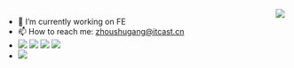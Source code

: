 <a href="https://github.com/pulls?q=author%3Azhousg">
<img align="right" src="https://github-stats.liuli.lol/api?username=zhousg&theme=vue&show_icons=true&include_all_commits=true&count_private=true" />
</a>  

- 🔭 I’m currently working on FE 
- 📫 How to reach me: zhoushugang@itcast.cn
- ![](https://img.shields.io/badge/-JavaScript-e5cd0c?style=plasticee&logo=JavaScript&labelColor=f7df1e&logoColor=000) ![](https://img.shields.io/badge/-Typescript-29beb0?style=plastice&logo=TypeScript&labelColor=ffffff&color=294E80) ![](https://img.shields.io/badge/-Vue.js-29beb0?style=plastice&logo=vue.js&labelColor=ffffff&color=4FC08D) ![](https://img.shields.io/badge/-React-29beb0?style=plastice&logo=React&labelColor=ffffff&color=61DAFB)
- ![](https://visitor-badge.glitch.me/badge?page_id=zhousg.zhousg&right_color=#42b883)

<!--
**zhousg/zhousg** is a ✨ _special_ ✨ repository because its `README.md` (this file) appears on your GitHub profile.

Here are some ideas to get you started:

- 🔭 I’m currently working on ...
- 🌱 I’m currently learning ...
- 👯 I’m looking to collaborate on ...
- 🤔 I’m looking for help with ...
- 💬 Ask me about ...
- 📫 How to reach me: ...
- 😄 Pronouns: ...
- ⚡ Fun fact: ...
-->
